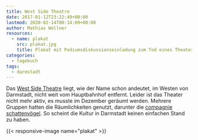 ```yaml
---
title: West Side Theatre
date: 2017-01-12T23:22:49+00:00
lastmod: 2020-02-14T00:14:09+00:00
author: Mathias Wellner
resources:
  - name: plakat
    src: plakat.jpg
    title: Plakat mit Podiumsdiskussionseinladung zum Tod eines Theaters
categories:
  - tagebuch
tags:
  - darmstadt
---
```

Das <a href="http://westsidetheatre.de" target="_blank">West Side Theatre</a> liegt, wie der Name schon andeutet, im Westen von Darmstadt, nicht weit vom Hauptbahnhof entfernt. Leider ist das Theater nicht mehr aktiv, es musste im Dezember geräumt werden. Mehrere Gruppen hatten die Räumlichkeiten genutzt, darunter die <a href="http://www.compagnie-schattenvoegel.de/" target="_blank">compagnie schattenvögel</a>. So scheint die Kultur in Darmstadt keinen einfachen Stand zu haben.

<!--more-->

{{< responsive-image name="plakat" >}}
